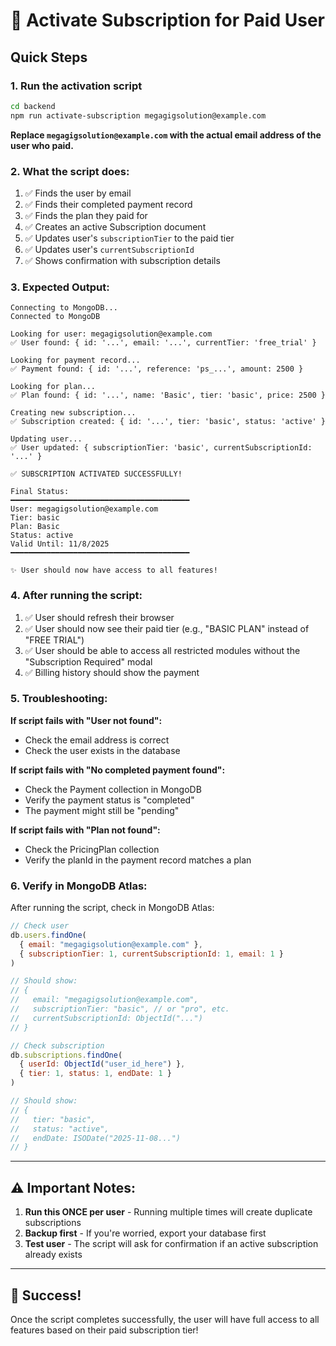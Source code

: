# 🚀 Activate Subscription for Paid User

## Quick Steps

### 1. Run the activation script

```bash
cd backend
npm run activate-subscription megagigsolution@example.com
```

**Replace `megagigsolution@example.com` with the actual email address of the user who paid.**

### 2. What the script does:

1. ✅ Finds the user by email
2. ✅ Finds their completed payment record
3. ✅ Finds the plan they paid for
4. ✅ Creates an active Subscription document
5. ✅ Updates user's `subscriptionTier` to the paid tier
6. ✅ Updates user's `currentSubscriptionId`
7. ✅ Shows confirmation with subscription details

### 3. Expected Output:

```
Connecting to MongoDB...
Connected to MongoDB

Looking for user: megagigsolution@example.com
✅ User found: { id: '...', email: '...', currentTier: 'free_trial' }

Looking for payment record...
✅ Payment found: { id: '...', reference: 'ps_...', amount: 2500 }

Looking for plan...
✅ Plan found: { id: '...', name: 'Basic', tier: 'basic', price: 2500 }

Creating new subscription...
✅ Subscription created: { id: '...', tier: 'basic', status: 'active' }

Updating user...
✅ User updated: { subscriptionTier: 'basic', currentSubscriptionId: '...' }

✅ SUBSCRIPTION ACTIVATED SUCCESSFULLY!

Final Status:
━━━━━━━━━━━━━━━━━━━━━━━━━━━━━━━━━━━━━━━━
User: megagigsolution@example.com
Tier: basic
Plan: Basic
Status: active
Valid Until: 11/8/2025
━━━━━━━━━━━━━━━━━━━━━━━━━━━━━━━━━━━━━━━━

✨ User should now have access to all features!
```

### 4. After running the script:

1. ✅ User should refresh their browser
2. ✅ User should now see their paid tier (e.g., "BASIC PLAN" instead of "FREE TRIAL")
3. ✅ User should be able to access all restricted modules without the "Subscription Required" modal
4. ✅ Billing history should show the payment

### 5. Troubleshooting:

**If script fails with "User not found":**
- Check the email address is correct
- Check the user exists in the database

**If script fails with "No completed payment found":**
- Check the Payment collection in MongoDB
- Verify the payment status is "completed"
- The payment might still be "pending"

**If script fails with "Plan not found":**
- Check the PricingPlan collection
- Verify the planId in the payment record matches a plan

### 6. Verify in MongoDB Atlas:

After running the script, check in MongoDB Atlas:

```javascript
// Check user
db.users.findOne(
  { email: "megagigsolution@example.com" },
  { subscriptionTier: 1, currentSubscriptionId: 1, email: 1 }
)

// Should show:
// {
//   email: "megagigsolution@example.com",
//   subscriptionTier: "basic", // or "pro", etc.
//   currentSubscriptionId: ObjectId("...")
// }

// Check subscription
db.subscriptions.findOne(
  { userId: ObjectId("user_id_here") },
  { tier: 1, status: 1, endDate: 1 }
)

// Should show:
// {
//   tier: "basic",
//   status: "active",
//   endDate: ISODate("2025-11-08...")
// }
```

---

## ⚠️ Important Notes:

1. **Run this ONCE per user** - Running multiple times will create duplicate subscriptions
2. **Backup first** - If you're worried, export your database first
3. **Test user** - The script will ask for confirmation if an active subscription already exists

---

## 🎉 Success!

Once the script completes successfully, the user will have full access to all features based on their paid subscription tier!
